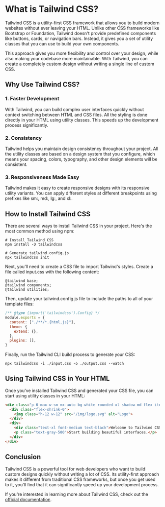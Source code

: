 # What is Tailwind CSS?

Tailwind CSS is a utility-first CSS framework that allows you to build modern websites without ever leaving your HTML. Unlike other CSS frameworks like Bootstrap or Foundation, Tailwind doesn't provide predefined components like buttons, cards, or navigation bars. Instead, it gives you a set of utility classes that you can use to build your own components.

This approach gives you more flexibility and control over your design, while also making your codebase more maintainable. With Tailwind, you can create a completely custom design without writing a single line of custom CSS.

## Why Use Tailwind CSS?

### 1. Faster Development

With Tailwind, you can build complex user interfaces quickly without context switching between HTML and CSS files. All the styling is done directly in your HTML using utility classes. This speeds up the development process significantly.

### 2. Consistency

Tailwind helps you maintain design consistency throughout your project. All the utility classes are based on a design system that you configure, which means your spacing, colors, typography, and other design elements will be consistent.

### 3. Responsiveness Made Easy

Tailwind makes it easy to create responsive designs with its responsive utility variants. You can apply different styles at different breakpoints using prefixes like sm:, md:, lg:, and xl:.

## How to Install Tailwind CSS

There are several ways to install Tailwind CSS in your project. Here's the most common method using npm:

```
# Install Tailwind CSS
npm install -D tailwindcss

# Generate tailwind.config.js
npx tailwindcss init
```

Next, you'll need to create a CSS file to import Tailwind's styles. Create a file called input.css with the following content:

```
@tailwind base;
@tailwind components;
@tailwind utilities;
```

Then, update your tailwind.config.js file to include the paths to all of your template files:

```javascript
/** @type {import('tailwindcss').Config} */
module.exports = {
  content: ["./**/*.{html,js}"],
  theme: {
    extend: {},
  },
  plugins: [],
}
```

Finally, run the Tailwind CLI build process to generate your CSS:

```
npx tailwindcss -i ./input.css -o ./output.css --watch
```

## Using Tailwind CSS in Your HTML

Once you've installed Tailwind CSS and generated your CSS file, you can start using utility classes in your HTML:

```html
<div class="p-6 max-w-sm mx-auto bg-white rounded-xl shadow-md flex items-center space-x-4">
  <div class="flex-shrink-0">
    <img class="h-12 w-12" src="/img/logo.svg" alt="Logo">
  </div>
  <div>
    <div class="text-xl font-medium text-black">Welcome to Tailwind CSS!</div>
    <p class="text-gray-500">Start building beautiful interfaces.</p>
  </div>
</div>
```

## Conclusion

Tailwind CSS is a powerful tool for web developers who want to build custom designs quickly without writing a lot of CSS. Its utility-first approach makes it different from traditional CSS frameworks, but once you get used to it, you'll find that it can significantly speed up your development process.

If you're interested in learning more about Tailwind CSS, check out the [official documentation](https://tailwindcss.com/docs).